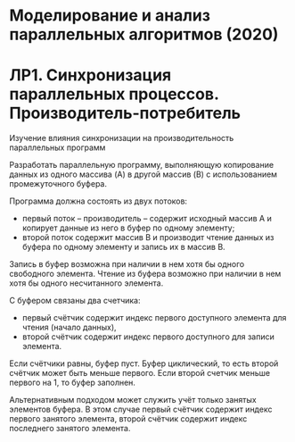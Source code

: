﻿# Моделирование и анализ параллельных алгоритмов (2020)

# ЛР1. Синхронизация параллельных процессов. Производитель-потребитель
Изучение влияния синхронизации на производительность параллельных программ

Разработать параллельную программу, выполняющую копирование данных из одного массива (A) в другой массив (B) с использованием промежуточного буфера. 

Программа должна состоять из двух потоков:
* первый поток – производитель – содержит исходный массив А и копирует данные из него в буфер по одному элементу;
* второй поток содержит массив В и производит чтение данных из буфера по одному элементу и запись их в массив В.

Запись в буфер возможна при наличии в нем хотя бы одного свободного элемента.
Чтение из буфера возможно при наличии в нем хотя бы одного несчитанного элемента. 

С буфером связаны два счетчика: 
* первый счётчик содержит индекс первого доступного элемента для чтения (начало данных), 
* второй счётчик содержит индекс первого доступного для записи элемента. 

Если счётчики равны, буфер пуст. Буфер циклический, то есть второй счётчик может быть меньше первого. Если второй счетчик меньше первого на 1, то буфер заполнен.

Альтернативным подходом может служить учёт только занятых элементов буфера. В этом случае первый счётчик содержит индекс первого занятого элемента, второй счётчик содержит индекс последнего занятого элемента.
